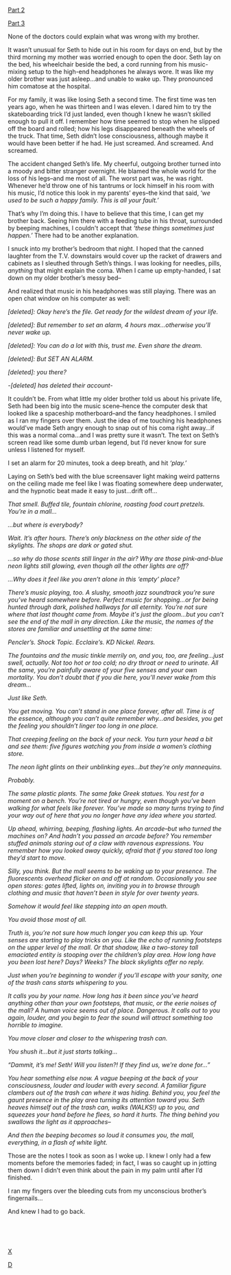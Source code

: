[Part 2](https://www.reddit.com/r/nosleep/comments/uo1x0g/my_brother_is_trapped_in_a_vaporwave_playlist/)  


[Part 3](https://www.reddit.com/r/nosleep/comments/uour37/im_back_from_the_cursed_playlistand_maybe_truth/)  


None of the doctors could explain what was wrong with my brother.

It wasn’t unusual for Seth to hide out in his room for days on end, but by the third morning my mother was worried enough to open the door. Seth lay on the bed, his wheelchair beside the bed, a cord running from his music-mixing setup to the high-end headphones he always wore. It was like my older brother was just asleep…and unable to wake up. They pronounced him comatose at the hospital.

For my family, it was like losing Seth a second time. The first time was ten years ago, when he was thirteen and I was eleven. I dared him to try the skateboarding trick I’d just landed, even though I knew he wasn’t skilled enough to pull it off. I remember how time seemed to stop when he slipped off the board and rolled; how his legs disappeared beneath the wheels of the truck. That time, Seth didn’t lose consciousness, although maybe it would have been better if he had. He just screamed. And screamed. And screamed.

The accident changed Seth’s life. My cheerful, outgoing brother turned into a moody and bitter stranger overnight. He blamed the whole world for the loss of his legs–and me most of all. The worst part was, he was right. Whenever he’d throw one of his tantrums or lock himself in his room with his music, I’d notice this look in my parents’ eyes–the kind that said, ‘*we used to be such a happy family. This is all your fault.’*

That’s why I’m doing this. I have to believe that this time, I can get my brother back. Seeing him there with a feeding tube in his throat, surrounded by beeping machines, I couldn't accept that *‘these things sometimes just happen.’* There had to be another explanation.

I snuck into my brother’s bedroom that night. I hoped that the canned laughter from the T.V. downstairs would cover up the racket of drawers and cabinets as I sleuthed through Seth’s things. I was looking for needles, pills, *anything* that might explain the coma. When I came up empty-handed, I sat down on my older brother’s messy bed–

And realized that music in his headphones was still playing. There was an open chat window on his computer as well:

*\[deleted\]: Okay here’s the file. Get ready for the wildest dream of your life.*

*\[deleted\]:  But remember to set an alarm, 4 hours max…otherwise you’ll never wake up.*

*\[deleted\]:  You can do a lot with this, trust me. Even share the dream.*

*\[deleted\]: But SET AN ALARM.*

*\[deleted\]: you there?*

*-\[deleted\] has deleted their account-*

It couldn’t be. From what little my older brother told us about his private life, Seth had been big into the music scene–hence the computer desk that looked like a spaceship motherboard–and the fancy headphones. I smiled as I ran my fingers over them. Just the idea of me touching his headphones would’ve made Seth angry enough to snap out of his coma right away…if this was a normal coma…and I was pretty sure it wasn’t. The text on Seth’s screen read like some dumb urban legend, but I’d never know for sure unless I listened for myself.

I set an alarm for 20 minutes, took a deep breath, and hit *‘play.’*

Laying on Seth’s bed with the blue screensaver light making weird patterns on the ceiling made me feel like I was floating somewhere deep underwater, and the hypnotic beat made it easy to just…drift off…

*That smell. Buffed tile, fountain chlorine, roasting food court pretzels. You’re in a mall…*

*…but where is everybody?*

*Wait. It’s after hours. There’s only blackness on the other side of the skylights. The shops are dark or gated shut.*

*…so why do those scents still linger in the air? Why are those pink-and-blue neon lights still glowing, even though all the other lights are off?*

*…Why does it feel like you aren’t alone in this ‘empty’ place?*

*There’s music playing, too. A slushy, smooth jazz soundtrack you’re sure you’ve heard somewhere before. Perfect music for shopping…or for being hunted through dark, polished hallways for all eternity. You’re not sure where that last thought came from. Maybe it's just the gloom…but you can’t see the end of the mall in any direction. Like the music, the names of the stores are familiar and unsettling at the same time:*

*Pencler’s. Shock Topic. Ecclaire’s. KD Nickel. Rears.*

*The fountains and the music tinkle merrily on, and you, too, are feeling…just swell, actually. Not too hot or too cold; no dry throat or need to urinate. All the same, you’re painfully aware of your five senses and your own mortality. You don’t doubt that if you die here, you’ll never wake from this dream…*

*Just like Seth.*

*You get moving. You can’t stand in one place forever, after all. Time is of the essence, although you can’t quite remember why…and besides, you get the feeling you shouldn’t linger too long in one place.*

*That creeping feeling on the back of your neck. You turn your head a bit and see them: five figures watching you from inside a women’s clothing store.*

*The neon light glints on their unblinking eyes…but they’re only mannequins.*

*Probably.*

*The same plastic plants. The same fake Greek statues. You rest for a moment on a bench. You’re not tired or hungry, even though you’ve been walking for what feels like forever. You’ve made so many turns trying to find your way out of here that you no longer have any idea where you started.*

*Up ahead, whirring, beeping, flashing lights. An arcade–but who turned the machines on? And hadn’t you passed an arcade before? You remember stuffed animals staring out of a claw with ravenous expressions. You remember how you looked away quickly, afraid that if you stared too long they’d start to move.*

*Silly, you think. But the mall seems to be waking up to your presence. The fluorescents overhead flicker on and off at random. Occasionally you see open* *stores: gates lifted, lights on, inviting you in to browse through clothing and music that haven’t been in style for over twenty years.*

*Somehow it would feel like stepping into an open mouth.*

*You avoid those most of all.*

*Truth is, you’re not sure how much longer you can keep this up. Your senses are starting to play tricks on you. Like the echo of running footsteps on the upper level of the mall. Or that shadow, like a two-storey tall emaciated entity is stooping over the children’s play area. How long have you been lost here? Days? Weeks? The black skylights offer no reply.*

*Just when you’re beginning to wonder if you’ll escape with your sanity, one of the trash cans starts whispering to you.*

*It calls you by your name. How long has it been since you’ve heard anything other than your own footsteps, that music, or the eerie noises of the mall? A human voice seems out of place. Dangerous. It calls out to you again, louder, and you begin to fear the sound will attract something too horrible to imagine.*

*You move closer and closer to the whispering trash can.*

*You shush it…but it just starts talking...*

*“Dammit, it’s me! Seth! Will you listen?! If they find us, we’re done for…”*

*You hear something else now. A vague beeping at the back of your consciousness, louder and louder with every second. A familiar figure clambers out of the trash can where it was hiding. Behind you, you feel the gaunt presence in the play area turning its attention toward you. Seth heaves himself out of the trash can, walks (WALKS!) up to you, and squeezes your hand before he flees, so hard it hurts. The thing behind you swallows the light as it approaches–*

*And then the beeping becomes so loud it consumes you, the mall, everything, in a flash of white light.*

Those are the notes I took as soon as I woke up. I knew I only had a few moments before the memories faded; in fact, I was so caught up in jotting them down I didn’t even think about the pain in my palm until after I’d finished.

I ran my fingers over the bleeding cuts from my unconscious brother’s fingernails…

And knew I had to go back.

&#x200B;

&#x200B;

[X](https://www.reddit.com/r/beardify)

[D](https://thedemoncollection.com/)